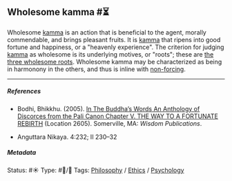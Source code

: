 ## Wholesome kamma #⏳

Wholesome [kamma](Kamma.md) is an action that is beneficial to the agent, morally commendable, and brings pleasant fruits. It is [kamma](Kamma.md) that ripens into good fortune and happiness, or a "heavenly experience". The criterion for judging [kamma](Kamma.md) as wholesome is its underlying motives, or "roots"; these are [the three wholesome roots](The%20three%20wholesome%20roots.md). Wholesome kamma may be characterized as being in harmonony in the others, and thus is inline with [non-forcing](Non-forcing.md).

---

##### References

* Bodhi, Bhikkhu. (2005). [In The Buddha’s Words An Anthology of Discorces from the Pali Canon Chapter V. THE WAY TO A FORTUNATE REBIRTH](In%20The%20Buddha%E2%80%99s%20Words%20An%20Anthology%20of%20Discorces%20from%20the%20Pali%20Canon%20Chapter%20V.%20THE%20WAY%20TO%20A%20FORTUNATE%20REBIRTH.md) (Location 2605). Somerville, MA: *Wisdom Publications*.

* Anguttara Nikaya. 4:232; II 230–32

##### Metadata

Status: #☀️ 
Type: #🔵/🔵 
Tags: [Philosophy](Philosophy.md) / [Ethics](Ethics.md) / [Psychology](Psychology.md)
